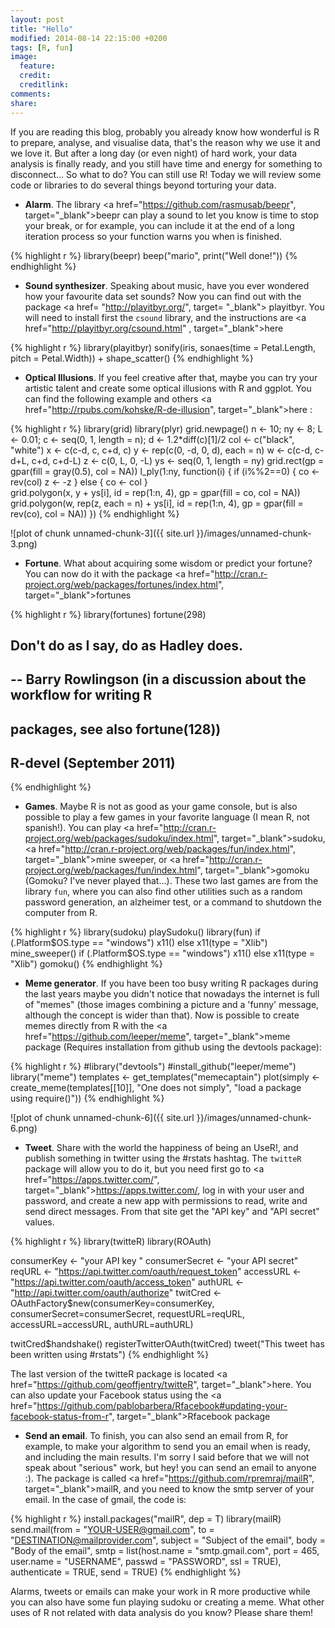 ```yaml
---
layout: post
title: "Hello"
modified: 2014-08-14 22:15:00 +0200
tags: [R, fun]
image:
  feature: 
  credit: 
  creditlink: 
comments: 
share: 
---
```


<meta name="twitter:card" content="summary">
<meta name="twitter:site" content="@adolfoalvarez">
<meta name="twitter:creator" content="@adolfoalvarez">
<meta name="twitter:url" content="http://www.adolfoalvarez.cl/hello">
<meta name="twitter:title" content="Page Title 2">
<meta name="twitter:description" content="Page Description 2">
<meta name="twitter:image" content="http://adolfoalvarez.cl/images/logoblog.png">

If you are reading this blog, probably you already know how wonderful is R to prepare, analyse, and visualise data, that's the reason why we use it and we love it. But after a long day (or even night) of hard work, your data analysis is finally ready, and you still have time and energy for something to disconnect... So what to do? You can still use R! Today we will review some code or libraries to do several things beyond torturing your data.

* **Alarm**. The library <a href="https://github.com/rasmusab/beepr", target="_blank">beepr</a> can play a sound to let you know is time to stop your break, or for example, you can include it at the end of a long iteration process so your function warns you when is finished.


{% highlight r %}
  library(beepr)
beep("mario", print("Well done!"))
{% endhighlight %}

* **Sound synthesizer**. Speaking about music, have you ever wondered how your favourite data set sounds? Now you can find out with the package <a href= "http://playitbyr.org/", target= "_blank"> playitbyr</a>. You will need to install first the `csound` library, and the instructions are <a href="http://playitbyr.org/csound.html" , target="_blank">here</a> 


{% highlight r %}
  library(playitbyr)
sonify(iris, sonaes(time = Petal.Length, pitch = Petal.Width)) + shape_scatter()
{% endhighlight %}

* **Optical Illusions**. If you feel creative after that, maybe you can try your artistic talent and create some optical illusions with R and ggplot. You can find the following example and others <a href="http://rpubs.com/kohske/R-de-illusion", target="_blank">here</a> :


{% highlight r %}
  library(grid)
library(plyr)
grid.newpage()
n <- 10; ny <- 8; L <- 0.01; c <- seq(0, 1, length = n); d <- 1.2*diff(c)[1]/2
col <- c("black", "white")
x <- c(c-d, c, c+d, c)
y <- rep(c(0, -d, 0, d), each = n)
w <- c(c-d, c-d+L, c+d, c+d-L)
z <- c(0, L, 0, -L)
ys <- seq(0, 1, length = ny)
grid.rect(gp = gpar(fill = gray(0.5), col = NA))
l_ply(1:ny, function(i) {
  if (i%%2==0) {
    co <- rev(col)
    z <- -z
  } else {
    co <- col
  }  
  grid.polygon(x, y + ys[i], id = rep(1:n, 4), gp = gpar(fill = co, col = NA))
  grid.polygon(w, rep(z, each = n) + ys[i], id = rep(1:n, 4), gp = gpar(fill = rev(co), col = NA))
})
{% endhighlight %}

![plot of chunk unnamed-chunk-3]({{ site.url }}/images/unnamed-chunk-3.png) 

* **Fortune**. What about acquiring some wisdom or predict your fortune? You can now do it with the package <a href="http://cran.r-project.org/web/packages/fortunes/index.html", target="_blank">fortunes</a>


{% highlight r %}
  library(fortunes)
fortune(298)

## 
## Don't do as I say, do as Hadley does.
##    -- Barry Rowlingson (in a discussion about the workflow for writing R
##       packages, see also fortune(128))
##       R-devel (September 2011)
{% endhighlight %}

* **Games**. Maybe R is not as good as your game console, but is also possible to play a few games in your favorite language (I mean R, not spanish!). You can play <a href="http://cran.r-project.org/web/packages/sudoku/index.html", target="_blank">sudoku</a>, <a href="http://cran.r-project.org/web/packages/fun/index.html", target="_blank">mine sweeper</a>, or <a href="http://cran.r-project.org/web/packages/fun/index.html", target="_blank">gomoku</a> (Gomoku? I've never played that...). These two last games are from the library `fun`, where you can also find other utilities such as a random password generation, an alzheimer test, or a command to shutdown the computer from R.


{% highlight r %}
library(sudoku)
playSudoku()
library(fun)
if (.Platform$OS.type == "windows") x11() else x11(type = "Xlib")
mine_sweeper()
if (.Platform$OS.type == "windows") x11() else x11(type = "Xlib")
gomoku()
{% endhighlight %}


* **Meme generator**. If you have been too busy writing R packages during the last years maybe you didn't notice that nowadays the internet is full of "memes" (those images combining a picture and a 'funny' message, although the concept is wider than that). Now is possible to create memes directly from R with the <a href="https://github.com/leeper/meme", target="_blank">meme</a> package (Requires installation from github using the devtools package):


{% highlight r %}
#library("devtools")
#install_github("leeper/meme")
library("meme")
templates <- get_templates("memecaptain")
plot(simply <- create_meme(templates[[10]], "One does not simply", "load a package using require()"))
{% endhighlight %}

![plot of chunk unnamed-chunk-6]({{ site.url }}/images/unnamed-chunk-6.png) 

* **Tweet**. Share with the world the happiness of being an UseR!, and publish something in twitter using the #rstats hashtag. The `twitteR` package will allow you to do it, but you need first go to <a href="https://apps.twitter.com/", target="_blank">https://apps.twitter.com/</a>, log in with your user and password, and create a new app with permissions to read, write and send direct messages. From that site get the "API key" and "API secret" values.


{% highlight r %}
  library(twitteR)
library(ROAuth)

consumerKey <- "your API key "
consumerSecret <- "your API secret"
reqURL <- "https://api.twitter.com/oauth/request_token"
accessURL <- "https://api.twitter.com/oauth/access_token"
authURL <- "http://api.twitter.com/oauth/authorize"
twitCred <- OAuthFactory$new(consumerKey=consumerKey,
                             consumerSecret=consumerSecret,
                             requestURL=reqURL,
                             accessURL=accessURL,
                             authURL=authURL)

twitCred$handshake()
registerTwitterOAuth(twitCred)
tweet("This tweet has been written using #rstats")
{% endhighlight %}

The last version of the twitteR package is located <a href="https://github.com/geoffjentry/twitteR", target="_blank">here</a>. You can also update your Facebook status using the <a href="https://github.com/pablobarbera/Rfacebook#updating-your-facebook-status-from-r", target="_blank">Rfacebook package</a>

* **Send an email**. To finish, you can also send an email from R, for example, to make your algorithm to send you an email when is ready, and including the main results. I'm sorry I said before that we will not speak about "serious" work, but hey! you can send an email to anyone :). The package is called <a href="https://github.com/rpremraj/mailR", target="_blank">mailR</a>, and you need to know the smtp server of your email. In the case of gmail, the code is:


{% highlight r %}
  install.packages("mailR", dep = T)
library(mailR)
send.mail(from = "YOUR-USER@gmail.com",
          to = "DESTINATION@mailprovider.com",
          subject = "Subject of the email",
          body = "Body of the email",
          smtp = list(host.name = "smtp.gmail.com", port = 465, user.name = "USERNAME", passwd = "PASSWORD", ssl = TRUE),
          authenticate = TRUE,
          send = TRUE)
{% endhighlight %}

Alarms, tweets or emails can make your work in R more productive while you can also have some fun playing sudoku or creating a meme. What other uses of R not related with data analysis do you know? Please share them!
